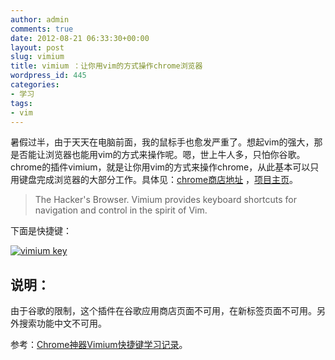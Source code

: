 ```yaml
---
author: admin
comments: true
date: 2012-08-21 06:33:30+00:00
layout: post
slug: vimium
title: vimium ：让你用vim的方式操作chrome浏览器
wordpress_id: 445
categories:
- 学习
tags:
- vim
---
```


暑假过半，由于天天在电脑前面，我的鼠标手也愈发严重了。想起vim的强大，那是否能让浏览器也能用vim的方式来操作呢。嗯，世上牛人多，只怕你谷歌。chrome的插件vimium，就是让你用vim的方式来操作chrome，从此基本可以只用键盘完成浏览器的大部分工作。具体见：[chrome商店地址](https://chrome.google.com/webstore/detail/dbepggeogbaibhgnhhndojpepiihcmeb?hl=zh-CN) ，[项目主页](https://github.com/philc/vimium/blob/master/README.markdown)。


> The Hacker's Browser. Vimium provides keyboard shortcuts for navigation and control in the spirit of Vim.




下面是快捷键：

[![vimium key](http://gracece.net/blog/wp-content/uploads/2012/08/DeepinScreenshot-4640.png)](http://gracece.net/blog/wp-content/uploads/2012/08/DeepinScreenshot-4640.png)





## 说明：


由于谷歌的限制，这个插件在谷歌应用商店页面不可用，在新标签页面不可用。另外搜索功能中文不可用。

参考：[Chrome神器Vimium快捷键学习记录](http://www.cppblog.com/deercoder/archive/2011/10/22/158886.html)。


### 






